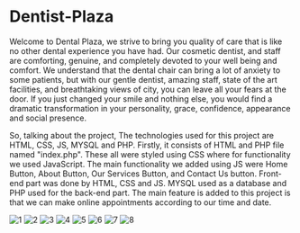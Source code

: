 # Dentist-Plaza
 
Welcome to Dental Plaza, we strive to bring you quality of care that is like no other dental experience you have had. Our cosmetic dentist, and staff are comforting, genuine, and completely devoted to your well being and comfort. We understand that the dental chair can bring a lot of anxiety to some patients, but with our gentle dentist, amazing staff, state of the art facilities, and breathtaking views of city, you can leave all your fears at the door.
If you just changed your smile and nothing else, you would find a dramatic transformation in your personality, grace, confidence, appearance and social presence.

So, talking about the project, The technologies used for this project are HTML, CSS, JS, MYSQL and PHP. Firstly, it consists of HTML and PHP file named "index.php". These all were styled using CSS where for functionality we used JavaScript. The main functionality we added using JS were Home Button, About Button, Our Services Button, and Contact Us button.  Front-end part was done by HTML, CSS and JS. MYSQL used as a database and PHP used for the back-end part. The main feature is added to this project is that we can make online appointments according to our time and date. 



![1](https://user-images.githubusercontent.com/82210535/200936643-4acc0788-7d1d-4bc4-8cf2-a14d7b0759a1.png)
![2](https://user-images.githubusercontent.com/82210535/200936656-9819e580-c723-430d-83ec-d03e748c5673.png)
![3](https://user-images.githubusercontent.com/82210535/200936665-11559ff6-5fd2-4a47-b3cf-b7aae79fd09b.png)
![4](https://user-images.githubusercontent.com/82210535/200936674-aa210d8f-3dac-443d-85a0-6fc8f8c8e96a.png)
![5](https://user-images.githubusercontent.com/82210535/200936681-f7df243a-e9fd-4625-a18b-01b6c937e71b.png)
![6](https://user-images.githubusercontent.com/82210535/200936688-71c83684-1fba-487d-a08f-24074aeb0c02.png)
![7](https://user-images.githubusercontent.com/82210535/200936691-4bc8fbff-1380-4652-833c-50dbf8ebebc6.png)
![8](https://user-images.githubusercontent.com/82210535/200936630-f9113e0d-26dd-4ce1-8b05-1e7270443923.png)
